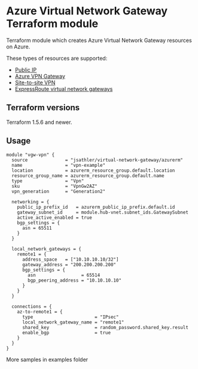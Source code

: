 # Azure Virtual Network Gateway Terraform module

Terraform module which creates Azure Virtual Network Gateway resources on Azure.

These types of resources are supported:

* [Public IP](https://learn.microsoft.com/en-us/azure/virtual-network/ip-services/public-ip-addresses)
* [Azure VPN Gateway](https://learn.microsoft.com/en-us/azure/vpn-gateway/vpn-gateway-about-vpngateways)
* [Site-to-site VPN](https://learn.microsoft.com/en-us/azure/vpn-gateway/design#s2smulti)
* [ExpressRoute virtual network gateways](https://learn.microsoft.com/en-us/azure/expressroute/expressroute-about-virtual-network-gateways)

## Terraform versions

Terraform 1.5.6 and newer.

## Usage

```hcl
module "vgw-vpn" {
  source              = "jsathler/virtual-network-gateway/azurerm"
  name                = "vpn-example"
  location            = azurerm_resource_group.default.location
  resource_group_name = azurerm_resource_group.default.name
  type                = "Vpn"
  sku                 = "VpnGw2AZ"
  vpn_generation      = "Generation2"

  networking = {
    public_ip_prefix_id   = azurerm_public_ip_prefix.default.id
    gateway_subnet_id     = module.hub-vnet.subnet_ids.GatewaySubnet
    active_active_enabled = true
    bgp_settings = {
      asn = 65511
    }
  }

  local_network_gateways = {
    remote1 = {
      address_space   = ["10.10.10.10/32"]
      gateway_address = "200.200.200.200"
      bgp_settings = {
        asn                 = 65514
        bgp_peering_address = "10.10.10.10"
      }
    }
  }

  connections = {
    az-to-remote1 = {
      type                       = "IPsec"
      local_network_gateway_name = "remote1"
      shared_key                 = random_password.shared_key.result
      enable_bgp                 = true
    }
  }
}
```

More samples in examples folder